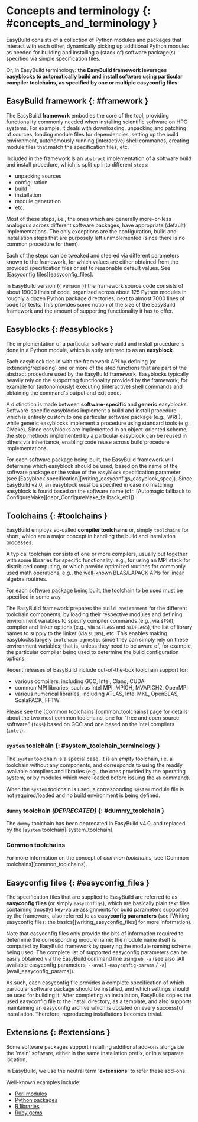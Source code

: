 # Concepts and terminology {: #concepts_and_terminology }

EasyBuild consists of a collection of Python modules and packages that interact with each other,
dynamically picking up additional Python modules as needed for building and installing
a (stack of) software package(s) specified via simple specification files.

Or, in EasyBuild terminology: **the EasyBuild framework leverages easyblocks to automatically
build and install software using particular compiler toolchains, as specified by one or multiple easyconfig files**.

## EasyBuild framework {: #framework }

The EasyBuild **framework** embodies the core of the tool, providing functionality commonly
needed when installing scientific software on HPC systems. For example, it deals with downloading,
unpacking and patching of sources, loading module files for dependencies,
setting up the build environment, autonomously running (interactive) shell commands,
creating module files that match the specification files, etc.

Included in the framework is an `abstract` implementation of a software build and install procedure,
which is split up into different `steps`:

* unpacking sources
* configuration
* build
* installation
* module generation
* etc.

Most of these steps, i.e., the ones which are generally more-or-less
analogous across different software packages, have appropriate (default) implementations.
The only exceptions are the configuration, build and installation steps that are purposely
left unimplemented (since there is no common procedure for them).

Each of the steps can be
tweaked and steered via different parameters known to the framework, for which values are
either obtained from the provided specification files or set to reasonable default values.
See [Easyconfig files][easyconfig_files].

<!-- XXX - UPDATE BY VERSION FIXME -->

In EasyBuild version {{ version }} the framework source code consists of about 19000 lines of code,
organized across about 125 Python modules in roughly a dozen Python package directories,
next to almost 7000 lines of code for tests. This provides some notion of the size of the
EasyBuild framework and the amount of supporting functionality it has to offer.


## Easyblocks {: #easyblocks }

The implementation of a particular software build and install procedure is done in a Python module,
which is aptly referred to as an **easyblock**.

Each easyblock ties in with the framework API
by defining (or extending/replacing) one or more of the step functions that are part
of the abstract procedure used by the EasyBuild framework. Easyblocks typically heavily
rely on the supporting functionality provided by the framework, for example for
(autonomously) executing (interactive) shell commands and obtaining the command's output and exit code.

A distinction is made between **software-specific** and **generic** easyblocks. Software-specific
easyblocks implement a build and install procedure which is entirely custom to one particular
software package (e.g., WRF), while generic easyblocks implement a procedure using standard
tools (e.g., CMake). Since easyblocks are implemented in an object-oriented scheme, the step
methods implemented by a particular easyblock can be reused in others via inheritance,
enabling code reuse across build procedure implementations.

For each software package being built, the EasyBuild framework will determine which easyblock
should be used, based on the name of the software package or the value of the `easyblock`
specification parameter (see [Easyblock specification][writing_easyconfigs_easyblock_spec]).
Since EasyBuild v2.0, an easyblock *must* be specified in case no matching easyblock is found based on the
software name (cfr. [Automagic fallback to ConfigureMake][depr_ConfigureMake_fallback_eb1]).


## Toolchains {: #toolchains }

EasyBuild employs so-called **compiler toolchains** or, simply `toolchains` for short,
which are a major concept in handling the build and installation processes.

A typical toolchain consists of one or more compilers, usually put together with some libraries for specific functionality,
e.g., for using an MPI stack for distributed computing, or which provide optimized routines for commonly
used math operations, e.g., the well-known BLAS/LAPACK APIs for linear algebra routines.

For each software package being built, the toolchain to be used must be specified in some way.

The EasyBuild framework prepares the `build environment` for the different toolchain components,
by loading their respective modules and defining environment variables to specify compiler commands
(e.g., via `$F90`), compiler and linker options (e.g., via `$CFLAGS` and `$LDFLAGS`), the list
of library names to supply to the linker (via `$LIBS`), etc. This enables making easyblocks largely
`toolchain-agnostic` since they can simply rely on these environment variables; that is, unless they
need to be aware of, for example, the particular compiler being used to determine the build configuration options.

Recent releases of EasyBuild include out-of-the-box toolchain support for:

* various compilers, including GCC, Intel, Clang, CUDA
* common MPI libraries, such as Intel MPI, MPICH, MVAPICH2, OpenMPI
* various numerical libraries, including ATLAS, Intel MKL, OpenBLAS, ScalaPACK, FFTW

Please see the [Common toolchains][common_toolchains] page for details about the two most common toolchains,
one for "free and open source software" (`foss`) based on GCC and one based on the Intel compilers
(`intel`).


### `system` toolchain {: #system_toolchain_terminology }

The `system` toolchain is a special case. It is an *empty* toolchain, i.e. a toolchain without any components,
and corresponds to using the readily available compilers and libraries (e.g., the ones provided by the operating
system, or by modules which were loaded before issuing the `eb` command).

When the `system` toolchain is used, a corresponding `system` module file is not required/loaded and no build
environment is being defined.



### `dummy` toolchain *(DEPRECATED)* {: #dummy_toolchain }

The `dummy` toolchain has been deprecated in EasyBuild v4.0, and replaced by the [`system` toolchain][system_toolchain].


### Common toolchains

For more information on the concept of *common toolchains*, see [Common toolchains][common_toolchains].


## Easyconfig files {: #easyconfig_files }

The specification files that are supplied to EasyBuild are referred to as **easyconfig files**
(or simply `easyconfigs`), which are basically plain text files containing (mostly)
key-value assignments for build parameters supported by the framework, also referred
to as **easyconfig parameters** (see [Writing easyconfig files: the basics][writing_easyconfig_files] for more information).

Note that easyconfig files only provide the bits of information required
to determine the corresponding module name; the module name itself is computed by EasyBuild
framework by querying the module naming scheme being used. The complete
list of supported easyconfig parameters can be easily obtained via the EasyBuild command line using
`eb -a` (see also [All available easyconfig parameters, `--avail-easyconfig-params` / `-a`][avail_easyconfig_params]).

As such, each easyconfig file provides a complete specification of which particular software
package should be installed, and which settings should be used for building it. After completing
an installation, EasyBuild copies the used easyconfig file to the install directory, as a template,
and also supports maintaining an easyconfig archive which is updated on every successful installation.
Therefore, reproducing installations becomes trivial.


## Extensions {: #extensions }

Some software packages support installing additional add-ons alongside the 'main' software, either in the same
installation prefix, or in a separate location.

In EasyBuild, we use the neutral term '**extensions**' to refer these add-ons.

Well-known examples include:

* [Perl modules](https://www.cpan.org/modules/)
* [Python packages](https://pypi.python.org/pypi)
* [R libraries](https://cran.r-project.org/web/packages/)
* [Ruby gems](https://guides.rubygems.org/what-is-a-gem/)

